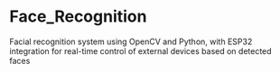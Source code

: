 # Face_Recognition
Facial recognition system using OpenCV and Python, with ESP32 integration for real-time control of external devices based on detected faces
